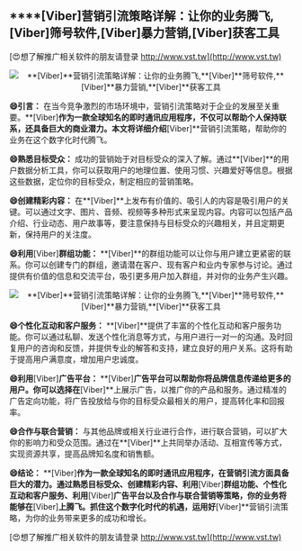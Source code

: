 ## ****[Viber]**营销引流策略详解：让你的业务腾飞,**[Viber]**筛号软件,**[Viber]**暴力营销,**[Viber]**获客工具**

[😍想了解推广相关软件的朋友请登录 http://www.vst.tw](http://www.vst.tw)

 <center><img src="https://vst.tw/MP4/tuiguang/png/2.png" alt="**[Viber]**营销引流策略详解：让你的业务腾飞,**[Viber]**筛号软件,**[Viber]**暴力营销,**[Viber]**获客工具"></center>

**😄引言：**
在当今竞争激烈的市场环境中，营销引流策略对于企业的发展至关重要。**[Viber]**作为一款全球知名的即时通讯应用程序，不仅可以帮助个人保持联系，还具备巨大的商业潜力。本文将详细介绍**[Viber]**营销引流策略，帮助你的业务在这个数字化时代腾飞。

**😄熟悉目标受众：**
成功的营销始于对目标受众的深入了解。通过**[Viber]**的用户数据分析工具，你可以获取用户的地理位置、使用习惯、兴趣爱好等信息。根据这些数据，定位你的目标受众，制定相应的营销策略。

**😄创建精彩内容：**
在**[Viber]**上发布有价值的、吸引人的内容是吸引用户的关键。可以通过文字、图片、音频、视频等多种形式来呈现内容。内容可以包括产品介绍、行业动态、用户故事等，要注意保持与目标受众的兴趣相关，并且定期更新，保持用户的关注度。

**😄利用**[Viber]**群组功能：**
**[Viber]**的群组功能可以让你与用户建立更紧密的联系。你可以创建专门的群组，邀请潜在客户、现有客户和业内专家参与讨论。通过提供有价值的信息和交流平台，吸引更多用户加入群组，并对你的业务产生兴趣。

 <center><img src="https://vst.tw/MP4/tuiguang/png/3.png" alt="**[Viber]**营销引流策略详解：让你的业务腾飞,**[Viber]**筛号软件,**[Viber]**暴力营销,**[Viber]**获客工具"></center>

**😄个性化互动和客户服务：**
**[Viber]**提供了丰富的个性化互动和客户服务功能。你可以通过私聊、发送个性化消息等方式，与用户进行一对一的沟通。及时回复用户的咨询和反馈，并提供专业的解答和支持，建立良好的用户关系。这将有助于提高用户满意度，增加用户忠诚度。

**😄利用**[Viber]**广告平台：**
**[Viber]**广告平台可以帮助你将品牌信息传递给更多的用户。你可以选择在**[Viber]**上展示广告，以推广你的产品和服务。通过精准的广告定向功能，将广告投放给与你的目标受众最相关的用户，提高转化率和回报率。

**😄合作与联合营销：**
与其他品牌或相关行业进行合作，进行联合营销，可以扩大你的影响力和受众范围。通过在**[Viber]**上共同举办活动、互相宣传等方式，实现资源共享，提高品牌知名度和销售额。

**😄结论：**
**[Viber]**作为一款全球知名的即时通讯应用程序，在营销引流方面具备巨大的潜力。通过熟悉目标受众、创建精彩内容、利用**[Viber]**群组功能、个性化互动和客户服务、利用**[Viber]**广告平台以及合作与联合营销等策略，你的业务将能够在**[Viber]**上腾飞。抓住这个数字化时代的机遇，运用好**[Viber]**营销引流策略，为你的业务带来更多的成功和增长。

[😍想了解推广相关软件的朋友请登录 http://www.vst.tw](http://www.vst.tw)



